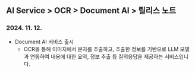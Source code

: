 ## AI Service > OCR > Document AI > 릴리스 노트

### 2024. 11. 12.
* Document AI 서비스 출시
  * OCR을 통해 이미지에서 문자를 추출하고, 추출한 정보를 기반으로 LLM 모델과 연동하여 내용에 대한 요약, 정보 추출 등 질의응답을 제공하는 서비스입니다.
